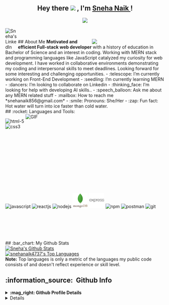 <!-- <img src="https://github-readme-stats.vercel.app/api?username=snehanaik4737&&show_icons=true&title_color=ffffff&icon_color=bb2acf&text_color=daf7dc&bg_color=151515">
<img src="https://github-readme-stats.vercel.app/api/top-langs/?username=snehanaik4737&layout=compact">
 -->
<h2 align="center">
  Hey there <img src="https://media.giphy.com/media/hvRJCLFzcasrR4ia7z/giphy.gif" width="28"> , I'm <a href="">Sneha Naik </a>!
</h2>
<p align="center">
  <img src="https://readme-typing-svg.herokuapp.com/?lines=Passionate%20Coder;Self%20taught%20Programmer&center=true&width=500&height=50">
</p>
<a href="https://www.linkedin.com/in/sneha-naik-/">
  <img align="left" alt="Sneha's LinkedIn" width="40px" src="https://raw.githubusercontent.com/peterthehan/peterthehan/master/assets/linkedin.svg" />
</a>
<!-- <a href="https://twitter.com/snehanaik4737">
  <img align="left" alt="sneha | Twitter" width="40px" src="https://raw.githubusercontent.com/peterthehan/peterthehan/master/assets/twitter.svg" />
</a> -->
<br/>
<br/>
## About Me
<img align='right' src="https://media.giphy.com/media/M9gbBd9nbDrOTu1Mqx/giphy.gif" width="230">
<b>Motivated and efficient Full-stack web developer</b> with a history of education in Bachelor of Science and an interest in coding. Working with MERN stack and programming languages like JavaScript catalyzed my curiosity for web development. I have worked in collaborative environments demonstrating my coding and interpersonal skills to meet deadlines. Looking forward for some interesting and challenging opportunities.
- :telescope: I’m currently working on Front-End Development
- :seedling: I’m currently learning MERN
- :dancers: I’m looking to collaborate on Linkedin
- :thinking_face: I’m looking for help with developing AI skills..
- :speech_balloon: Ask me about any MERN related stuff
- :mailbox: How to reach me *snehanaik856@gmail.com*
- :smile: Pronouns: She/Her
- :zap: Fun fact: Hot water will turn into ice faster than cold water.
 <br>
## :rocket: Languages and Tools:
 <img align="right" alt="GIF" clear = "both" src="https://github.com/abhisheknaiidu/abhisheknaiidu/blob/master/code.gif?raw=true" width="440" height="250" />
<p align="left">
    <img src="https://img.icons8.com/color/48/000000/html-5.png" alt="html-5"/>
    <img src="https://img.icons8.com/color/48/000000/css3.png" alt="css3"/>
    <img src="https://img.icons8.com/color/48/000000/javascript.png" alt="javascript"/>
    <img src="https://img.icons8.com/officel/80/000000/react.png" alt="reactjs"  width="48" height="48"/>
    <img src="https://img.icons8.com/color/48/000000/nodejs.png" alt="nodejs"/>
    <img src="https://raw.githubusercontent.com/devicons/devicon/master/icons/mongodb/mongodb-original-wordmark.svg" alt="mongodb" width="48" height="48"/>
    <img src="https://raw.githubusercontent.com/devicons/devicon/master/icons/express/express-original-wordmark.svg" alt="express" width="48" height="48"/>
    <img src="https://img.icons8.com/color/48/000000/npm.png"  alt="npm"/>
    <img src="https://www.vectorlogo.zone/logos/getpostman/getpostman-icon.svg" alt="postman" width="45" height="45" alt="postman"/>
    <img src="https://img.icons8.com/color/48/000000/git.png" alt="git"/>
</p>
<br/>
<br/>
<br/>
<br/>
<br/>
## :bar_chart: My Github Stats
<br/>
    <a href="https://github.com/snehanaik4737/github-readme-stats"><img alt="Sneha's Github Stats" src="https://github-readme-stats.vercel.app/api?username=snehanaik4737&show_icons=true&count_private=true&theme=chartreuse-dark&hide_border=true&bg_color=0D1117" /></a>
    </br>
  <a href="https://github.com/snehanaik4737/github-readme-stats"><img alt="snehanaik4737's Top Languages" src="https://github-readme-stats.vercel.app/api/top-langs/?username=snehanaik4737&langs_count=8&count_private=true&layout=compact&theme=react&hide_border=true&bg_color=0D1117" /></a>
  <br/>
  <b>Note:</b> Top languages is only a metric of the languages my public code consists of and doesn't reflect experience or skill level.
 <br>
 <h2>:information_source: &nbsp;Github Info</h2>
<details>	
  <summary><b>:mag_right: Github Profile Details</b></summary>
<p align="center"><img height="180em" src="https://github-profile-summary-cards.vercel.app/api/cards/profile-details?username=snehanaik4737&theme=github_dark" alt="Abhi-lab2" align = "center"/></p>
</details>
<details>
<!--  <summary><b>:fire: Github Streaks</b></summary>
<p align="center"><img src="https://github-readme-streak-statskbiswal01s.herokuapp.com/?user=snehanaik4737&theme=black-ice&hide_border=true&stroke=0000&background=0D1117&ring=e05397&fire=e05397&currStreakLabel=e05397" alt="Abhi-lab2" /></p>
</details> -->
<details>
<summary><b>:bar_chart: Github Contribution Graph</b></summary>
<p align="center"<a href="#"><img alt="snehanaik4737's Activity Graph" src="https://activity-graph.herokuapp.com/graph?username=snehanaik4737&bg_color=0D1117&color=e05397&line=e05397&point=FFFFFF&hide_border=true&" /></a></p>
</details>
<details>
 <summary><b>:trophy: Github Achievements</b></summary>
<p align="center"> <a href="https://github.com/snehanaik4737"><img src="https://github-profile-trophy.vercel.app/?username=snehanaik4737&margin-w=5&theme=radical" alt="Sneha" /></a> </p>
 </details>
 <hr>
<p align="center">
    <i>Take a look at my repositories and let's get in touch!</i><br><br>
   <img alt="Thank You!" title="Thank You" src="https://img.shields.io/badge/Thank-You-ff69b4.svg"/>
</p>
